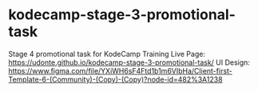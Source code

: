 # kodecamp-stage-3-promotional-task
Stage 4 promotional task for KodeCamp Training
Live Page: https://udonte.github.io/kodecamp-stage-3-promotional-task/
UI Design: https://www.figma.com/file/YXiWH6sF4Ftd1b1m6VIbHa/Client-first-Template-6-(Community)-(Copy)-(Copy)?node-id=482%3A1238
